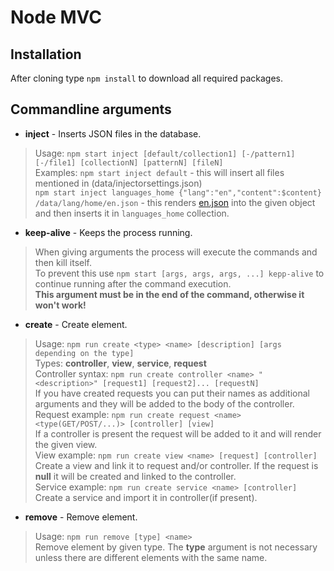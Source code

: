# Node MVC

## Installation
After cloning type ```npm install``` to download all required packages.

## Commandline arguments
* **inject** - Inserts JSON files in the database.
> Usage: ```npm start inject [default/collection1] [-/pattern1] [-/file1] [collectionN] [patternN] [fileN]```\
> Examples:
> ```npm start inject default``` - this will insert all files mentioned in (data/injectorsettings.json)\
> ```npm start inject languages_home {"lang":"en","content":$content} /data/lang/home/en.json``` - this renders [en.json](data/lang/home/en.json) into the given object and then inserts it in ```languages_home``` collection.

* **keep-alive** - Keeps the process running.
> When giving arguments the process will execute the commands and then kill itself.\
> To prevent this use ```npm start [args, args, args, ...] kepp-alive``` to continue running after the command execution.\
> **This argument must be in the end of the command, otherwise it won't work!**

* **create** - Create element.
> Usage: ```npm run create <type> <name> [description] [args depending on the type]```\
> Types: **controller**, **view**, **service**, **request**\
> Controller syntax: ```npm run create controller <name> "<description>" [request1] [request2]... [requestN]```\
> If you have created requests you can put their names as additional arguments and they will be added to the body of the controller.\
> Request example: ```npm run create request <name> <type(GET/POST/...)> [controller] [view]```\
> If a controller is present the request will be added to it and will render the given view.\
> View example: ```npm run create view <name> [request] [controller]```\
> Create a view and link it to request and/or controller. If the request is **null** it will be created and linked to the controller.\
> Service example: ```npm run create service <name> [controller]```\
> Create a service and import it in controller(if present).

* **remove** - Remove element.
> Usage: ```npm run remove [type] <name>```\
> Remove element by given type. The **type** argument is not necessary unless there are different elements with the same name.